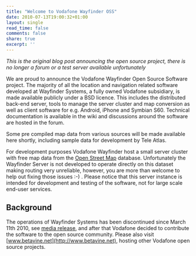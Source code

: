 ```yaml
---
title: "Welcome to Vodafone Wayfinder OSS"
date: 2010-07-13T19:00:32+01:00
layout: single
read_time: false
comments: false
share: true
excerpt: ''
---
```


_This is the original blog post announcing the open source project, there is no
longer a forum or a test server available unfortunately_

We are proud to announce the Vodafone Wayfinder Open Source Software project.
The majority of all the location and navigation related software developed at
Wayfinder Systems, a fully owned Vodafone subsidiary, is made available
publicly under a BSD licence. This includes the distributed back-end server,
tools to manage the server cluster and map conversion as well as client
software for e.g. Android, iPhone and Symbian S60. Technical documentation is
available in the wiki and discussions around the software are hosted in the
forum.

Some pre compiled map data from various sources will be made available here
shortly, including sample data for development by Tele Atlas.

For development purposes Vodafone Wayfinder host a small server cluster with
free map data from the [Open Street Map](www.openstreetmap.org) database.
Unfortunately the Wayfinder Server is not developed to operate directly on this
dataset making routing very unreliable, however, you are more than welcome to
help out fixing those issues :-) . Please notice that this server instance is
intended for development and testing of the software, not for large scale
end-user services.

## Background

The operations of Wayfinder Systems has been discontinued since March 11th
2010, see [media
release](http://www.vodafone.com/content/index/media/vodafone-group-releases/2010/wayfinder_statement.html),
and after that Vodafone decided to contribute the software to the open source
community. Please also visit [www.betavine.net](http://www.betavine.net),
hosting other Vodafone open source projects.

